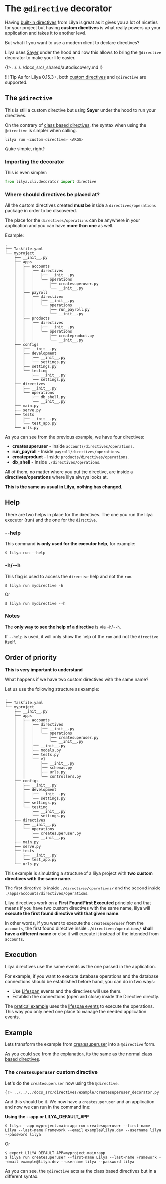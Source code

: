 # The `@directive` decorator

Having [built-in directives](./directives.md) from Lilya is great as it gives you a lot of
niceties for your project but having **custom directives** is what really powers up your
application and takes it to another level.

But what if you want to use a modern client to declare directives?

Lilya uses [Sayer](https://sayer.dymmond.com) under the hood and now this allows to bring the
`@directive` decorator to make your life easier.

{!> ../../../docs_src/_shared/autodiscovery.md !}

!!! Tip
    As for Lilya 0.15.3+, both [custom directives](./custom-directives.md) and `@directive`
    are supported.

## The `@directive`

This is still a custom directive but using **Sayer** under the hood to run your directives.

On the contrary of [class based directives](./custom-directives.md), the syntax when using the `@directive`
is simpler when calling.

```python
lilya run <custom-directive> <ARGS>
```

Quite simple, right?

### Importing the decorator

This is even simpler:

```python
from lilya.cli.decorator import directive
```

### Where should directives be placed at?

All the custom directives created **must be** inside a `directives/operations` package in order to
be discovered.

The place for the `directives/operations` can be anywhere in your application and
you can have **more than one** as well.

Example:

```shell hl_lines="10 16 22 36"
.
├── Taskfile.yaml
└── myproject
    ├── __init__.py
    ├── apps
    │   ├── accounts
    │   │   ├── directives
    │   │   │   ├── __init__.py
    │   │   │   └── operations
    │   │   │       ├── createsuperuser.py
    │   │   │       └── __init__.py
    │   ├── payroll
    │   │   ├── directives
    │   │   │   ├── __init__.py
    │   │   │   └── operations
    │   │   │       ├── run_payroll.py
    │   │   │       └── __init__.py
    │   ├── products
    │   │   ├── directives
    │   │   │   ├── __init__.py
    │   │   │   └── operations
    │   │   │       ├── createproduct.py
    │   │   │       └── __init__.py
    ├── configs
    │   ├── __init__.py
    │   ├── development
    │   │   ├── __init__.py
    │   │   └── settings.py
    │   ├── settings.py
    │   └── testing
    │       ├── __init__.py
    │       └── settings.py
    ├── directives
    │   ├── __init__.py
    │   └── operations
    │       ├── db_shell.py
    │       └── __init__.py
    ├── main.py
    ├── serve.py
    ├── tests
    │   ├── __init__.py
    │   └── test_app.py
    └── urls.py
```

As you can see from the previous example, we have four directives:

* **createsuperuser** - Inside `accounts/directives/operations`.
* **run_payroll** - Inside `payroll/directives/operations`.
* **createproduct** - Inside `products/directives/operations`.
* **db_shell** - Inside `./directives/operations`.

All of them, no matter where you put the directive, are inside a **directives/operations** where
lilya always looks at.

**This is the same as usual in Lilya, nothing has changed**.

## Help

There are two helps in place for the directives. The one you run the lilya executor (run) and the
one for the `directive`.

### --help

This command **is only used for the executor help**, for example:

```shell
$ lilya run --help
```

### -h/--h

This flag is used to access the `directive` help and not the `run`.

```shell
$ lilya run mydirective -h
```

Or

```shell
$ lilya run mydirective --h
```

### Notes

The **only way to see the help of a directive** is via `-h`/`--h`.

If `--help` is used, it will only show the help of the `run` and not the `directive` itself.

## Order of priority

**This is very important to understand**.

What happens if we have two custom directives with the same
name?

Let us use the following structure as example:

```shell hl_lines="10 32"
.
├── Taskfile.yaml
└── myproject
    ├── __init__.py
    ├── apps
    │   ├── accounts
    │   │   ├── directives
    │   │   │   ├── __init__.py
    │   │   │   └── operations
    │   │   │       ├── createsuperuser.py
    │   │   │       └── __init__.py
    │   │   ├── __init__.py
    │   │   ├── models.py
    │   │   ├── tests.py
    │   │   └── v1
    │   │       ├── __init__.py
    │   │       ├── schemas.py
    │   │       ├── urls.py
    │   │       └── controllers.py
    ├── configs
    │   ├── __init__.py
    │   ├── development
    │   │   ├── __init__.py
    │   │   └── settings.py
    │   ├── settings.py
    │   └── testing
    │       ├── __init__.py
    │       └── settings.py
    ├── directives
    │   ├── __init__.py
    │   └── operations
    │       ├── createsuperuser.py
    │       └── __init__.py
    ├── main.py
    ├── serve.py
    ├── tests
    │   ├── __init__.py
    │   └── test_app.py
    └── urls.py
```

This example is simulating a structure of a lilya project with
**two custom directives with the same name**.

The first directive is inside `./directives/operations/` and the second inside
`./apps/accounts/directives/operations`.

Lilya directives work on a **First Found First Executed** principle and that means if you have
two custom directives with the same name, lilya will
**execute the first found directive with that given name**.

In other words, if you want to execute the `createsuperuser` from the `accounts`, the first found
directive inside `./directives/operations/` **shall have a different name** or else it will execute
it instead of the intended from `accounts`.

## Execution

Lilya directives use the same events as the one passed in the application.

For example, if you want to execute database operations and the database connections should be
established before hand, you can do in two ways:

* Use [Lifespan](../lifespan.md) events and the directives will use them.
* Establish the connections (open and close) inside the Directive directly.

The [pratical example](#a-practical-example) uses the [lifespan events](../lifespan.md) to
execute the operations. This way you only need one place to manage the needed application events.

## Example

Lets transform the example from [createsuperuser](./custom-directives.md#the-createsuperuser) into a `@directive` form.

As you could see from the explanation, its the same as the normal [class based directives](./custom-directives.md).

### The `createsuperuser` custom directive

Let's do the `createsuperuser` now using the `@directive`.

```python title="myproject/directives/operations/createsuperuser.py"
{!> ../../../docs_src/directives/example/createsuperuser_decorator.py !}
```

And this should be it. We now have a `createsuperuser` and an application and now we can run
in the command line:

**Using the --app or LILYA_DEFAULT_APP**

```shell
$ lilya --app myproject.main:app run createsuperuser --first-name Lilya --last-name Framework --email example@lilya.dev --username lilya --password lilya
```

Or

```shell
$ export LILYA_DEFAULT_APP=myproject.main:app
$ lilya run createsuperuser --first-name Lilya --last-name Framework --email example@lilya.dev --username lilya --password lilya
```

As you can see, the `@directive` acts as the class based directives but in a different syntax.
